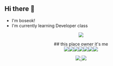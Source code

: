 <!--
**choiboseok/choiboseok** is a ✨ _special_ ✨ repository because its `README.md` (this file) appears on your GitHub profile.

Here are some ideas to get you started:

- 🔭 I’m currently working on ...
- 🌱 I’m currently learning ...
- 👯 I’m looking to collaborate on ...
- 🤔 I’m looking for help with ...
- 💬 Ask me about ...
- 📫 How to reach me: ...
- 😄 Pronouns: ...
- ⚡ Fun fact: ...
-->
  ## Hi there 👋 <br>
  - I'm boseok! <br>
  - I'm currently learning Developer class<br>
  
<p align='center'>
    <img src="https://capsule-render.vercel.app/api?type=egg&color=auto&height=300&section=header&text=this%20place%20owner%20it's%20me&fontSize=55&animation=fadeIn&fontAlignY=38&desc=%20&descAlignY=51&descAlign=62"/>
</p>

<div align="center">
  ## this place owner it's me <br>
  <a href="(https://github.com/choiboseok/JavaStudy)" target="_blank"><img src="https://img.shields.io/badge/Java-F63440?style=for-the-badge&&logoColor=white"><img src="https://img.shields.io/badge/JavaScript-FF6600?style=for-the-badge&&logoColor=white"><img src="https://img.shields.io/badge/HTML-FFDB00?style=for-the-badge&&logoColor=white"><img src="https://img.shields.io/badge/Spring-1FB141?style=for-the-badge&8&logoColor=white"><img src="https://img.shields.io/badge/Python-0049D7?style=for-the-badge&&logoColor=white"><img src="https://img.shields.io/badge/Linux-123F6D?style=for-the-badge&&logoColor=white"><img src="https://img.shields.io/badge/C-6929C4?style=for-the-badge&&logoColor=white"><br>
</div>
<p align = "center">
  <!--![GitHub stats]--><img src = "https://github-readme-stats.vercel.app/api?username=choiboseok&show_icons=true&theme=cobalt">
  <!--![Top Langs]--><img src = "https://github-readme-stats.vercel.app/api/top-langs/?username=choiboseok&langs_count=10&layout=compact&theme=dark">
</p>

